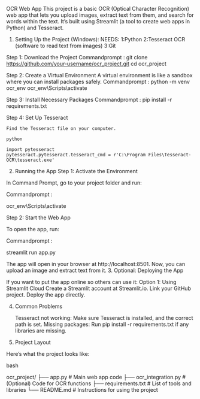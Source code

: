 OCR Web App
This project is a basic OCR (Optical Character Recognition) web app that lets you upload images, extract text from them, and search for words within the text. It’s built using Streamlit (a tool to create web apps in Python) and Tesseract.
1. Setting Up the Project (Windows):
NEEDS:
    1:Python 
    2:Tesseract OCR (software to read text from images)
    3:Git 

Step 1: Download the Project
Commandprompt :
 git clone https://github.com/your-username/ocr_project.git
 cd ocr_project
 
Step 2: Create a Virtual Environment
A virtual environment is like a sandbox where you can install packages safely.
Commandprompt :
python -m venv ocr_env
ocr_env\Scripts\activate

Step 3: Install Necessary Packages
Commandprompt :
pip install -r requirements.txt

Step 4: Set Up Tesseract

    Find the Tesseract file on your computer.

    python

    import pytesseract
    pytesseract.pytesseract.tesseract_cmd = r'C:\Program Files\Tesseract-OCR\tesseract.exe'

2. Running the App
Step 1: Activate the Environment

In Command Prompt, go to your project folder and run:

Commandprompt :

ocr_env\Scripts\activate

Step 2: Start the Web App

To open the app, run:

Commandprompt :

streamlit run app.py

The app will open in your browser at http://localhost:8501. Now, you can upload an image and extract text from it.
3. Optional: Deploying the App

If you want to put the app online so others can use it:
Option 1: Using Streamlit Cloud
   Create a Streamlit account at Streamlit.io.
    Link your GitHub project.
    Deploy the app directly.

4. Common Problems

    Tesseract not working: Make sure Tesseract is installed, and the correct path is set.
    Missing packages: Run pip install -r requirements.txt if any libraries are missing.

5. Project Layout

Here’s what the project looks like:

bash

ocr_project/
├── app.py                # Main web app code
├── ocr_integration.py     # (Optional) Code for OCR functions
├── requirements.txt       # List of tools and libraries
└── README.md              # Instructions for using the project

